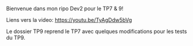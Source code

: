 Bienvenue dans mon ripo Dev2 pour le TP7 & 9!

Liens vers la video: https://youtu.be/TyAgDdw5bVg

Le dossier TP9 reprend le TP7 avec quelques modifications pour les tests du TP9.
